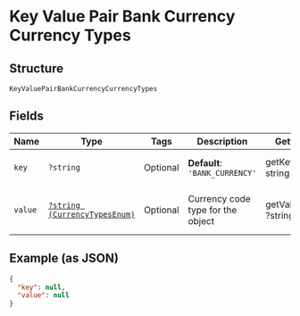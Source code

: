 
# Key Value Pair Bank Currency Currency Types

## Structure

`KeyValuePairBankCurrencyCurrencyTypes`

## Fields

| Name | Type | Tags | Description | Getter | Setter |
|  --- | --- | --- | --- | --- | --- |
| `key` | `?string` | Optional | **Default**: `'BANK_CURRENCY'` | getKey(): ?string | setKey(?string key): void |
| `value` | [`?string (CurrencyTypesEnum)`](../../doc/models/currency-types-enum.md) | Optional | Currency code type for the object | getValue(): ?string | setValue(?string value): void |

## Example (as JSON)

```json
{
  "key": null,
  "value": null
}
```

